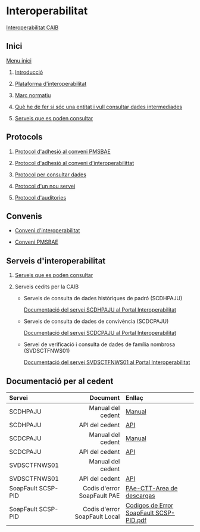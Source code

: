# Interoperabilitat

[Interoperabilitat CAIB](http://interoperabilitat.caib.es)

## Inici 

[Menu inici](http://www.caib.es/sites/interoperabilitat/ca/inici_interoperabilitat/)

1. [Introducció](http://www.caib.es/sites/interoperabilitat/ca/introduccio-55364/)

2. [Plataforma d'interoperabilitat](http://www.caib.es/sites/interoperabilitat/ca/plataforma_dinteroperabilitat-55365/)

3. [Marc normatiu](http://www.caib.es/sites/interoperabilitat/ca/marc_normatiu-57186/)

4. [Què he de fer si sóc una entitat i vull consultar dades intermediades](http://www.caib.es/sites/interoperabilitat/ca/que_necessit/)

5. [Serveis que es poden consultar](http://www.caib.es/sites/interoperabilitat/ca/serveis_dintermediacio_de_dades/)


## Protocols

1. [Protocol d'adhesió al conveni PMSBAE](http://www.caib.es/sites/interoperabilitat/ca/protocols_dinteroperabilitat_-55363/)

2. [Protocol d'adhesió al conveni d'interoperabilittat](http://www.caib.es/sites/interoperabilitat/ca/protocol_adhesio/)

3. [Protocol per consultar dades](http://www.caib.es/sites/interoperabilitat/ca/protocol_consultar_dades/)

4. [Protocol d'un nou servei](http://www.caib.es/sites/interoperabilitat/ca/protocol_nouservei/)

5. [Protocol d'auditories](http://www.caib.es/sites/interoperabilitat/ca/protocol_auditories/)



## Convenis

* [Conveni d'interoperabilitat](http://www.caib.es/sites/interoperabilitat/ca/conveni_dinteroperabilitat/)

* [Conveni PMSBAE](http://www.caib.es/sites/interoperabilitat/ca/conveni_pmsbae/)


## Serveis d'interoperabilitat

1. [Serveis que es poden consultar](http://www.caib.es/sites/interoperabilitat/ca/serveis_dintermediacio_de_dades/)

2. Serveis cedits per la CAIB

    * Serveis de consulta de dades històriques de padró (SCDHPAJU)
        
        [Documentació del servei SCDHPAJU al Portal Interoperabilitat](http://www.caib.es/sites/interoperabilitat/ca/servei_propi_scdhpaju-64436/)


    * Serveis de consulta de dades de convivència (SCDCPAJU)

        [Documentació del servei SCDCPAJU al Portal Interoperabilitat](http://www.caib.es/sites/interoperabilitat/ca/servei_propi_scdcpaju-64433/)

    * Servei de verificació i consulta de dades de família nombrosa (SVDSCTFNWS01)

        [Documentació del servei SVDSCTFNWS01 al Portal Interoperabilitat](http://www.caib.es/sites/interoperabilitat/ca/servei_propi_svdsctfnws01-79259/)


## Documentació per al cedent

|Servei|Document|Enllaç|
|:--------|-------------:|:--|
|SCDHPAJU|Manual del cedent|[Manual](./SCDHPAJUv3/cedent/ManualCedentPadroHistoric.odt)|
|SCDHPAJU|API del cedent|[API](./SCDHPAJUv3/cedent/openapi.yaml)|
|SCDCPAJU|Manual del cedent|[Manual](./SCDCPAJUv3/cedent/ManualCedentPadroConvivencia.odt)|
|SCDCPAJU|API del cedent|[API](./SCDCPAJUv3/cedent/openapi.yaml)|
|SVDSCTFNWS01|Manual del cedent||
|SVDSCTFNWS01|API del cedent|[API](./SVDSCTFNWS01/cedent/openapi.yaml)|
|SoapFault SCSP-PID|Codis d'error SoapFault PAE|[PAe-CTT-Area de descargas](https://administracionelectronica.gob.es/ctt/resources/Soluciones/223/Descargas/Codigos%20de%20Error%20SoapFault%20SCSP-PID.pdf?idIniciativa=223&idElemento=19234)|
|SoapFault SCSP-PID|Codis d'error SoapFault Local|[Codigos de Error SoapFault SCSP-PID.pdf](<./Codigos de Error SoapFault SCSP-PID.pdf>)|


